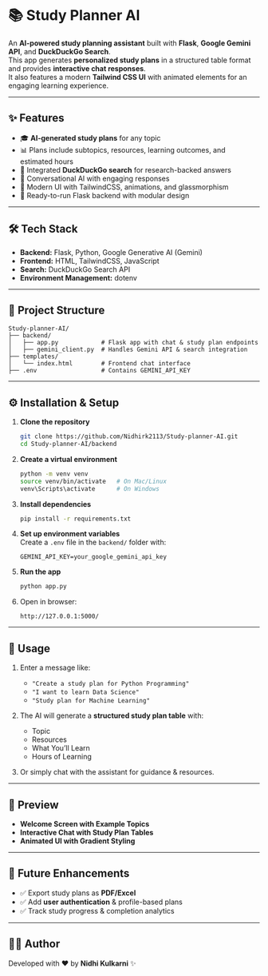# 📚 Study Planner AI

An **AI-powered study planning assistant** built with **Flask**, **Google Gemini API**, and **DuckDuckGo Search**.  
This app generates **personalized study plans** in a structured table format and provides **interactive chat responses**.  
It also features a modern **Tailwind CSS UI** with animated elements for an engaging learning experience.

---

## ✨ Features

- 🎓 **AI-generated study plans** for any topic  
- 📊 Plans include subtopics, resources, learning outcomes, and estimated hours  
- 🔎 Integrated **DuckDuckGo search** for research-backed answers  
- 💬 Conversational AI with engaging responses  
- 🎨 Modern UI with TailwindCSS, animations, and glassmorphism  
- 🚀 Ready-to-run Flask backend with modular design  

---

## 🛠️ Tech Stack

- **Backend:** Flask, Python, Google Generative AI (Gemini)  
- **Frontend:** HTML, TailwindCSS, JavaScript  
- **Search:** DuckDuckGo Search API  
- **Environment Management:** dotenv  

---

## 📂 Project Structure

```
Study-planner-AI/
├── backend/
│   ├── app.py            # Flask app with chat & study plan endpoints
│   ├── gemini_client.py  # Handles Gemini API & search integration
├── templates/
│   └── index.html        # Frontend chat interface
├── .env                  # Contains GEMINI_API_KEY
```

---

## ⚙️ Installation & Setup

1. **Clone the repository**
   ```bash
   git clone https://github.com/Nidhirk2113/Study-planner-AI.git
   cd Study-planner-AI/backend
   ```

2. **Create a virtual environment**
   ```bash
   python -m venv venv
   source venv/bin/activate   # On Mac/Linux
   venv\Scripts\activate      # On Windows
   ```

3. **Install dependencies**
   ```bash
   pip install -r requirements.txt
   ```

4. **Set up environment variables**  
   Create a `.env` file in the `backend/` folder with:
   ```
   GEMINI_API_KEY=your_google_gemini_api_key
   ```

5. **Run the app**
   ```bash
   python app.py
   ```

6. Open in browser:
   ```
   http://127.0.0.1:5000/
   ```

---

## 🚀 Usage

1. Enter a message like:
   - `"Create a study plan for Python Programming"`
   - `"I want to learn Data Science"`
   - `"Study plan for Machine Learning"`

2. The AI will generate a **structured study plan table** with:
   - Topic  
   - Resources  
   - What You’ll Learn  
   - Hours of Learning  

3. Or simply chat with the assistant for guidance & resources.  

---

## 📸 Preview

- **Welcome Screen with Example Topics**  
- **Interactive Chat with Study Plan Tables**  
- **Animated UI with Gradient Styling**

---

## 🔮 Future Enhancements

- ✅ Export study plans as **PDF/Excel**  
- ✅ Add **user authentication** & profile-based plans  
- ✅ Track study progress & completion analytics  

---

## 👩‍💻 Author

Developed with ❤️ by **Nidhi Kulkarni** ✨  
